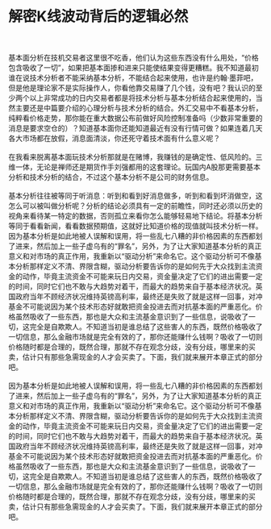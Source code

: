 # 解密K线波动背后的逻辑必然
<br/>
<br/>
基本面分析在技机交易者这里很不吃香，他们认为这些东西没有什么用处，“价格包含吸收了一切”，如果把基本面掺和进来只能使结果变得更糟糕。我不知道最初谁在说技术分析者不能采纳基本分析，不能结合起来使用，也许是约翰·墨菲吧，但是他是理论家不是实际操作人，你看他靠交易赚了几个钱，没有吧？我认识的至少两个以上非常成功的日内交易者都是将技术分析与基本分析结合起来使用的，当然主要还是中篇要介绍的心理分析与技术分析的结合。外汇交易中不看基本分析，纯粹看价格走势，那你能在重大数据公布前做好风险控制准备吗（少数非常重要的消息是要求空仓的）？知道基本面你还能知道最近有没有行情可做？如果连着几天各大市场都在放假，消息面清淡，你还死守着技术面有什么意义呢？
<br/>
<br/>
在我看来脱离基本面玩技术分析那就是在赌博，我赚钱的是确定性、低风险的。三维一体，无论是禅师还是期货作手刘强都用的这套理论。玩国内A股那更需要基本分析和技术分析的结合，不过这个基本分析不是公司的财务信息。
<br/>
<br/>
基本分析往往被等同于听消息：听到和看到好消息做多，听到和看到坏消做空，这怎么可以被叫做分析呢？分析的结论必须具有一定的前瞻性，同时还必须以历史的视角来看待某一特定的数据，否则孤立来看你怎么能够轻易地下结论。将基本分析等同于看看新闻，看看数据预期值，这就好比知道价格的现值就叫技术分析一样。因为基本分析是如此地被人误解和误用，将一些乱七八糟的非价格因素的东西都划了进来，然后加上一些子虚乌有的“罪名”，另外，为了让大家知道基本分析的真正意义和对市场的真正作用，我重新以“驱动分析”来命名它。这个驱动分析可不像基本分析那样定义不清、界限含糊，驱动分析要告诉你的是如何先于大众找到主流资金的动作，毕竟主流资金不可能来玩日内交易，资金量决定了它们的进出需要一定的时间，同时它们也不敢与大趋势对着干，而最大的趋势来自于基本经济状况。英国政府当年不顾经济状况维持英镑高利率，最终还是失败了就是这样一回事，对冲基金不可能说因为某个技术形态好就敢把资金投进去而对抗基本面的严重恶化。价格虽然吸收了一些东西，那也是大众和主流基金意识到了一些信息，说吸收了一切，这完全是自欺欺人。不知道当初是谁总结了这些害人的东西，既然价格吸收了一切信息，那么金融市场就是完全有效的了，那你还能赚什么钱啊？吸收了一切则价格随时都是合理的，既然合理，那就不存在观念分歧，没有分歧，哪里来的买卖，估计只有那些急需现金的人才会买卖了。下面，我们就来展开本章正式的部分吧。
<br/>
<br/>
因为基本分析是如此地被人误解和误用，将一些乱七八糟的非价格因素的东西都划了进来，然后加上一些子虚乌有的“罪名”，另外，为了让大家知道基本分析的真正意义和对市场的真正作用，我重新以“驱动分析”来命名它。这个驱动分析可不像基本分析那样定义不清、界限含糊，驱动分析要告诉你的是如何先于大众找到主流资金的动作，毕竟主流资金不可能来玩日内交易，资金量决定了它们的进出需要一定的时间，同时它们也不敢与大趋势对着干，而最大的趋势来自于基本经济状况。英国政府当年不顾经济状况维持英镑高利率，最终还是失败了就是这样一回事，对冲基金不可能说因为某个技术形态好就敢把资金投进去而对抗基本面的严重恶化。价格虽然吸收了一些东西，那也是大众和主流基金意识到了一些信息，说吸收了一切，这完全是自欺欺人。不知道当初是谁总结了这些害人的东西，既然价格吸收了一切信息，那么金融市场就是完全有效的了，那你还能赚什么钱啊？吸收了一切则价格随时都是合理的，既然合理，那就不存在观念分歧，没有分歧，哪里来的买卖，估计只有那些急需现金的人才会买卖了。下面，我们就来展开本章正式的部分吧。
<br/>
<br/>
